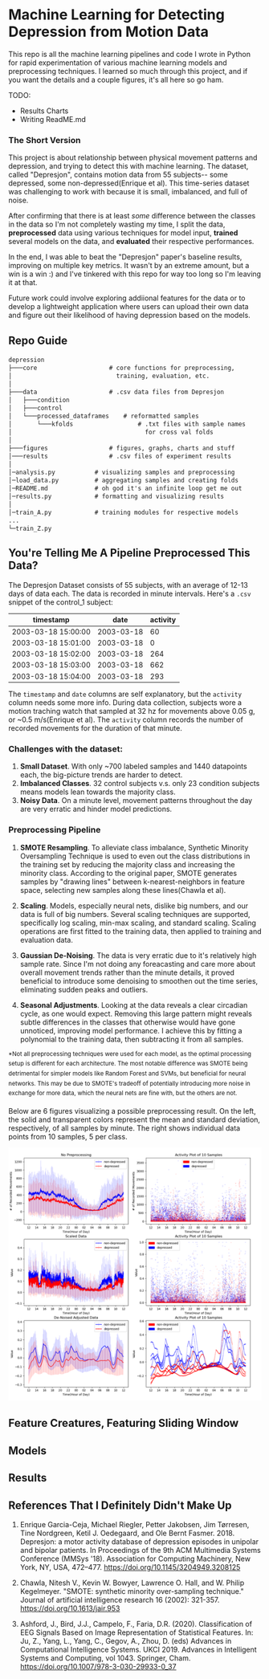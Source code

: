 # Machine Learning for Detecting Depression from Motion Data

This repo is all the machine learning pipelines and code I wrote in Python for rapid experimentation of various machine learning models and preprocessing techniques.
I learned so much through this project, and if you want the details and a couple figures, it's all here so go ham.

TODO:

- Results Charts
- Writing ReadME.md

### The Short Version

This project is about relationship between physical movement patterns and depression, and trying to detect this with machine learning. The dataset, called "Depresjon", contains motion data from 55 subjects-- some depressed, some non-depressed(Enrique et al). This time-series dataset was challenging to work with because it is small, imbalanced, and full of noise.

After confirming that there is at least _some_ difference between the classes in the data so I'm not completely wasting my time, I split the data, **preprocessed** data using various techniques for model input, **trained** several models on the data, and **evaluated** their respective performances.

In the end, I was able to beat the "Depresjon" paper's baseline results, improving on multiple key metrics. It wasn't by an extreme amount, but a win is a win :) and I've tinkered with this repo for way too long so I'm leaving it at that.

Future work could involve exploring addiional features for the data or to develop a lightweight application where users can upload their own data and figure out their likelihood of having depression based on the models.

## Repo Guide

```
depression
├───core                    # core functions for preprocessing,
│                             training, evaluation, etc.
│
├───data                    # .csv data files from Depresjon
│   ├───condition
│   ├───control
│   └───processed_dataframes    # reformatted samples
│       └───kfolds                  # .txt files with sample names
│                                     for cross val folds
│
├───figures                 # figures, graphs, charts and stuff
│───results                 # .csv files of experiment results
│
│─analysis.py           # visualizing samples and preprocessing
│─load_data.py          # aggregating samples and creating folds
│─README.md             # oh god it's an infinite loop get me out
│─results.py            # formatting and visualizing results
│
│─train_A.py            # training modules for respective models
...
└─train_Z.py
```

## You're Telling Me A Pipeline Preprocessed This Data?

The Depresjon Dataset consists of 55 subjects, with an average of 12-13 days of data each. The data is recorded in minute intervals. Here's a `.csv` snippet of the control_1 subject:

| timestamp           | date       | activity |
| ------------------- | ---------- | -------- |
| 2003-03-18 15:00:00 | 2003-03-18 | 60       |
| 2003-03-18 15:01:00 | 2003-03-18 | 0        |
| 2003-03-18 15:02:00 | 2003-03-18 | 264      |
| 2003-03-18 15:03:00 | 2003-03-18 | 662      |
| 2003-03-18 15:04:00 | 2003-03-18 | 293      |

The `timestamp` and `date` columns are self explanatory, but the `activity` column needs some more info. During data collection, subjects wore a motion traching watch that sampled at 32 hz for movements above 0.05 g, or ~0.5 m/s(Enrique et al). The `activity` column records the number of recorded movements for the duration of that minute.

### Challenges with the dataset:

1. **Small Dataset**. With only ~700 labeled samples and 1440 datapoints each, the big-picture trends are harder to detect.
2. **Imbalanced Classes**. 32 control subjects v.s. only 23 condition subjects means models lean towards the majority class.
3. **Noisy Data**. On a minute level, movement patterns throughout the day are very erratic and hinder model predictions.

### Preprocessing Pipeline

1. **SMOTE Resampling**. To alleviate class imbalance, Synthetic Minority Oversampling Technique is used to even out the class distributions in the training set by reducing the majority class and increasing the minority class. According to the original paper, SMOTE generates samples by "drawing lines" between k-nearest-neighbors in feature space, selecting new samples along these lines(Chawla et al).

2. **Scaling**. Models, especially neural nets, dislike big numbers, and our data is full of big numbers. Several scaling techniques are supported, specifically log scaling, min-max scaling, and standard scaling. Scaling operations are first fitted to the training data, then applied to training and evaluation data. 

3. **Gaussian De-Noising**. The data is very erratic due to it's relatively high sample rate. Since I'm not doing any foreacasting and care more about overall movement trends rather than the minute details, it proved beneficial to introduce some denoising to smoothen out the time series, eliminating sudden peaks and outliers.

4. **Seasonal Adjustments**. Looking at the data reveals a clear circadian cycle, as one would expect. Removing this large pattern might reveals subtle differences in the classes that otherwise would have gone unnoticed, improving model performance. I achieve this by fitting a polynomial to the training data, then subtracting it from all samples. 

<sup>*Not all preprocessing techniques were used for each model, as the optimal processing setup is different for each architecture. The most notable difference was SMOTE being detrimental for simpler models like Random Forest and SVMs, but beneficial for neural networks. This may be due to SMOTE's tradeoff of potentially introducing more noise in exchange for more data, which the neural nets are fine with, but the others are not.</sup>

Below are 6 figures visualizing a possible preprocessing result. On the left, the solid and transparent colors represent the mean and standard deviation, respectively, of all samples by minute. The right shows individual data points from 10 samples, 5 per class.

![alt text](./figures/preprocessing.png)

## Feature Creatures, Featuring Sliding Window

## Models

## Results

## References That I Definitely Didn't Make Up

1. Enrique Garcia-Ceja, Michael Riegler, Petter Jakobsen, Jim Tørresen, Tine Nordgreen, Ketil J. Oedegaard, and Ole Bernt Fasmer. 2018. Depresjon: a motor activity database of depression episodes in unipolar and bipolar patients. In Proceedings of the 9th ACM Multimedia Systems Conference (MMSys '18). Association for Computing Machinery, New York, NY, USA, 472–477. https://doi.org/10.1145/3204949.3208125

2. Chawla, Nitesh V., Kevin W. Bowyer, Lawrence O. Hall, and W. Philip Kegelmeyer. "SMOTE: synthetic minority over-sampling technique." Journal of artificial intelligence research 16 (2002): 321-357. https://doi.org/10.1613/jair.953

3. Ashford, J., Bird, J.J., Campelo, F., Faria, D.R. (2020). Classification of EEG Signals Based on Image Representation of Statistical Features. In: Ju, Z., Yang, L., Yang, C., Gegov, A., Zhou, D. (eds) Advances in Computational Intelligence Systems. UKCI 2019. Advances in Intelligent Systems and Computing, vol 1043. Springer, Cham. https://doi.org/10.1007/978-3-030-29933-0_37
